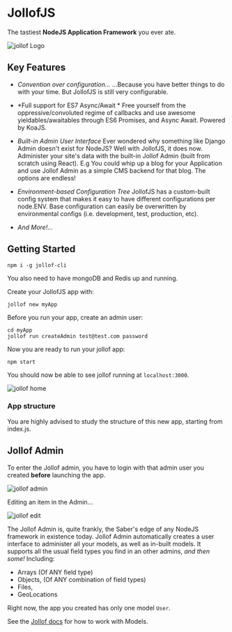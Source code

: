 # JollofJS

The tastiest **NodeJS Application Framework** you ever ate.

![jollof Logo](https://raw.github.com/iyobo/jollofjs/master/images/jollof.png)


## Key Features

- *Convention over configuration...*
...Because you have better things to do with your time. But JollofJS is still very configurable.

- *Full support for ES7 Async/Await *
Free yourself from the oppressive/convoluted regime of callbacks and use awesome yieldables/awaitables
through ES6 Promises, and Async Await. Powered by KoaJS.


- *Built-in Admin User Interface*
Ever wondered why something like Django Admin doesn't exist for NodeJS? Well with JollofJS, it does now.
Administer your site's data with the built-in Jollof Admin (built from scratch using React).
E.g You could whip up a blog for your Application and use Jollof Admin as a simple CMS backend for that blog.
The options are endless!

- *Environment-based Configuration Tree*
JollofJS has a custom-built config system that makes it easy to have different configurations per node.ENV.
Base configuration can easily be overwritten by environmental configs (i.e. development, test, production, etc).

- *And More!...*

## Getting Started

```
npm i -g jollof-cli
```
You also need to have mongoDB and Redis up and running.


Create your JollofJS app with:
```
jollof new myApp
```

Before you run your app, create an admin user:
```
cd myApp
jollof run createAdmin test@test.com password
```

Now you are ready to run your jollof app:
```
npm start
```

You should now be able to see jollof running at `localhost:3000`.

![jollof home](https://raw.github.com/iyobo/jollofjs/master/images/home.png)


### App structure
You are highly advised to study the structure of this new app, starting from index.js.


## Jollof Admin

To enter the Jollof admin, you have to login with that admin user you created **before** launching the app.

![jollof admin](https://raw.github.com/iyobo/jollofjs/master/images/admin.png)

Editing an item in the Admin...

![jollof edit](https://raw.github.com/iyobo/jollofjs/master/images/edit.png)



The Jollof Admin is, quite frankly, the Saber's edge of any NodeJS framework in existence today.
Jollof Admin automatically creates a user interface to administer all your models, as well as in-built models.
It supports all the usual field types you find in an other admins, *and then some!* Including:
* Arrays (Of ANY field type)
* Objects, (Of ANY combination of field types)
* Files,
* GeoLocations


Right now, the app you created has only one model `User`.

See the [Jollof docs](http://jollofjs.com) for how to work with Models.
